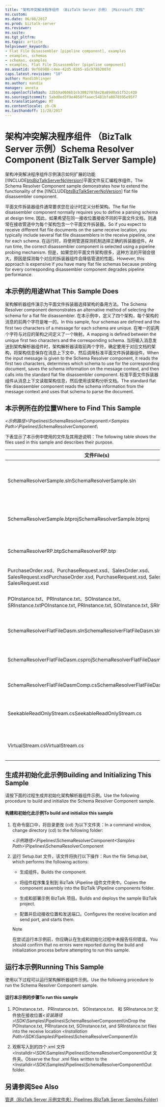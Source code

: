 ```yaml
---
title: "架构冲突解决程序组件 （BizTalk Server 示例） |Microsoft 文档"
ms.custom: 
ms.date: 06/08/2017
ms.prod: biztalk-server
ms.reviewer: 
ms.suite: 
ms.tgt_pltfrm: 
ms.topic: article
helpviewer_keywords:
- Flat File Disassembler [pipeline component], examples
- examples, schemas
- schemas, examples
- examples, Flat File Disassembler [pipeline component]
ms.assetid: 9ef68988-c4ee-42d5-83b5-a5c978b2007d
caps.latest.revision: "10"
author: MandiOhlinger
ms.author: mandia
manager: anneta
ms.openlocfilehash: 22b59a0606b3cb30827078e28a89d0a51f52c430
ms.sourcegitcommit: 5abd0ed3f9e4858ffaaec5481bfa8878595e95f7
ms.translationtype: MT
ms.contentlocale: zh-CN
ms.lasthandoff: 11/28/2017
---
```

# <a name="schema-resolver-component-biztalk-server-sample"></a><span data-ttu-id="5c070-102">架构冲突解决程序组件 （BizTalk Server 示例）</span><span class="sxs-lookup"><span data-stu-id="5c070-102">Schema Resolver Component (BizTalk Server Sample)</span></span>
<span data-ttu-id="5c070-103">架构冲突解决程序组件示例演示如何扩展的功能[!INCLUDE[btsBizTalkServerNoVersion](../includes/btsbiztalkservernoversion-md.md)]平面文件反汇编程序组件。</span><span class="sxs-lookup"><span data-stu-id="5c070-103">The Schema Resolver Component sample demonstrates how to extend the functionality of the [!INCLUDE[btsBizTalkServerNoVersion](../includes/btsbiztalkservernoversion-md.md)] flat file disassembler component.</span></span>  
  
 <span data-ttu-id="5c070-104">平面文件拆装器组件通常要求您在设计时定义分析架构。</span><span class="sxs-lookup"><span data-stu-id="5c070-104">The flat file disassembler component normally requires you to define a parsing schema at design time.</span></span> <span data-ttu-id="5c070-105">因此，如果希望在同一接收位置接收不同的平面文件文档，则通常在接收管道中为每个架构包含一个平面文件拆装器。</span><span class="sxs-lookup"><span data-stu-id="5c070-105">So if you expect to receive different flat file documents on the same receive location, you typically include several flat file disassemblers in the receive pipeline, one for each schema.</span></span> <span data-ttu-id="5c070-106">在运行时，将使用管道探测机制选择正确的拆装器组件。</span><span class="sxs-lookup"><span data-stu-id="5c070-106">At run time, the correct disassembler component is selected using a pipeline probing mechanism.</span></span> <span data-ttu-id="5c070-107">但是，如果您的平面文件架构很多，这种方法的开销会很大，原因是探测每个对应的拆装器组件会降低管道的性能。</span><span class="sxs-lookup"><span data-stu-id="5c070-107">However, this approach is expensive if you have many flat file schemas because probing for every corresponding disassembler component degrades pipeline performance.</span></span>  
  
## <a name="what-this-sample-does"></a><span data-ttu-id="5c070-108">本示例的用途</span><span class="sxs-lookup"><span data-stu-id="5c070-108">What This Sample Does</span></span>  
 <span data-ttu-id="5c070-109">架构解析器组件演示为平面文件拆装器选择架构的备用方法。</span><span class="sxs-lookup"><span data-stu-id="5c070-109">The Schema Resolver component demonstrates an alternative method of selecting the schema for a flat file disassembler.</span></span> <span data-ttu-id="5c070-110">在本示例中，定义了四个架构，每个架构的消息的前两个字符是唯一的。</span><span class="sxs-lookup"><span data-stu-id="5c070-110">In this sample, four schemas are defined and the first two characters of a message for each schema are unique.</span></span> <span data-ttu-id="5c070-111">在唯一的前两个字符与对应的架构之间定义了一个映射。</span><span class="sxs-lookup"><span data-stu-id="5c070-111">A mapping is defined between the unique first two characters and the corresponding schema.</span></span> <span data-ttu-id="5c070-112">当将输入消息发送到架构解析器组件时，架构解析器读取前两个字符，确定要用于对应文档的架构，将架构信息保存在消息上下文中，然后调用标准平面文件拆装器组件。</span><span class="sxs-lookup"><span data-stu-id="5c070-112">When the input message is given to the Schema Resolver component, it reads the first two characters, determines which schema to use for the corresponding document, saves the schema information on the message context, and then calls into the standard flat file disassembler component.</span></span> <span data-ttu-id="5c070-113">标准平面文件拆装器组件从消息上下文读取架构信息，然后使用该架构分析文档。</span><span class="sxs-lookup"><span data-stu-id="5c070-113">The standard flat file disassembler component reads the schema information from the message context and uses that schema to parse the document.</span></span>  
  
## <a name="where-to-find-this-sample"></a><span data-ttu-id="5c070-114">本示例所在的位置</span><span class="sxs-lookup"><span data-stu-id="5c070-114">Where to Find This Sample</span></span>  
 <span data-ttu-id="5c070-115">*\<示例路径\>*\Pipelines\SchemaResolverComponent\\</span><span class="sxs-lookup"><span data-stu-id="5c070-115">*\<Samples Path\>*\Pipelines\SchemaResolverComponent\\</span></span>  
  
 <span data-ttu-id="5c070-116">下表显示了本示例中使用的文件及其用途说明：</span><span class="sxs-lookup"><span data-stu-id="5c070-116">The following table shows the files used in this sample and describes their purpose.</span></span>  
  
|<span data-ttu-id="5c070-117">文件</span><span class="sxs-lookup"><span data-stu-id="5c070-117">File(s)</span></span>|<span data-ttu-id="5c070-118">Description</span><span class="sxs-lookup"><span data-stu-id="5c070-118">Description</span></span>|  
|---------------|-----------------|  
|<span data-ttu-id="5c070-119">SchemaResolverSample.sln</span><span class="sxs-lookup"><span data-stu-id="5c070-119">SchemaResolverSample.sln</span></span>|<span data-ttu-id="5c070-120">运用自定义管道组件的 BizTalk 项目解决方案。</span><span class="sxs-lookup"><span data-stu-id="5c070-120">Solution for the BizTalk project that exercises the custom pipeline component.</span></span>|  
|<span data-ttu-id="5c070-121">SchemaResolverSample.btproj</span><span class="sxs-lookup"><span data-stu-id="5c070-121">SchemaResolverSample.btproj</span></span>|<span data-ttu-id="5c070-122">运用自定义管道组件的 BizTalk 项目。</span><span class="sxs-lookup"><span data-stu-id="5c070-122">BizTalk project that exercises the custom pipeline component.</span></span>|  
|<span data-ttu-id="5c070-123">SchemaResolverRP.btp</span><span class="sxs-lookup"><span data-stu-id="5c070-123">SchemaResolverRP.btp</span></span>|<span data-ttu-id="5c070-124">包含自定义组件的接收管道。</span><span class="sxs-lookup"><span data-stu-id="5c070-124">Receive pipeline that contains the custom component.</span></span>|  
|<span data-ttu-id="5c070-125">PurchaseOrder.xsd、PurchaseRequest.xsd、SalesOrder.xsd、SalesRequest.xsd</span><span class="sxs-lookup"><span data-stu-id="5c070-125">PurchaseOrder.xsd, PurchaseRequest.xsd, SalesOrder.xsd, SalesRequest.xsd</span></span>|<span data-ttu-id="5c070-126">平面文件架构。</span><span class="sxs-lookup"><span data-stu-id="5c070-126">Flat file schemas.</span></span>|  
|<span data-ttu-id="5c070-127">POInstance.txt、PRInstance.txt、SOInstance.txt、SRInstance.txt</span><span class="sxs-lookup"><span data-stu-id="5c070-127">POInstance.txt, PRInstance.txt, SOInstance.txt, SRInstance.txt</span></span>|<span data-ttu-id="5c070-128">对应的平面文件文档实例。</span><span class="sxs-lookup"><span data-stu-id="5c070-128">Corresponding flat file document instances.</span></span>|  
|<span data-ttu-id="5c070-129">SchemaResolverFlatFileDasm.sln</span><span class="sxs-lookup"><span data-stu-id="5c070-129">SchemaResolverFlatFileDasm.sln</span></span>|<span data-ttu-id="5c070-130">实现管道组件的解决方案。</span><span class="sxs-lookup"><span data-stu-id="5c070-130">Solution for the implementation of the pipeline component.</span></span>|  
|<span data-ttu-id="5c070-131">SchemaResolverFlatFileDasm.csproj</span><span class="sxs-lookup"><span data-stu-id="5c070-131">SchemaResolverFlatFileDasm.csproj</span></span>|<span data-ttu-id="5c070-132">实现管道组件的 C# 项目。</span><span class="sxs-lookup"><span data-stu-id="5c070-132">C# project for the implementation of the pipeline component.</span></span>|  
|<span data-ttu-id="5c070-133">SchemaResolverFlatFileDasmComp.cs</span><span class="sxs-lookup"><span data-stu-id="5c070-133">SchemaResolverFlatFileDasmComp.cs</span></span>|<span data-ttu-id="5c070-134">实现管道组件。</span><span class="sxs-lookup"><span data-stu-id="5c070-134">Implementation of the pipeline component.</span></span>|  
|<span data-ttu-id="5c070-135">SeekableReadOnlyStream.cs</span><span class="sxs-lookup"><span data-stu-id="5c070-135">SeekableReadOnlyStream.cs</span></span>|<span data-ttu-id="5c070-136">实现组件使用的可查找只读流。</span><span class="sxs-lookup"><span data-stu-id="5c070-136">Implementation of the seekable read-only stream used by component.</span></span>|  
|<span data-ttu-id="5c070-137">VirtualStream.cs</span><span class="sxs-lookup"><span data-stu-id="5c070-137">VirtualStream.cs</span></span>|<span data-ttu-id="5c070-138">实现管道组件使用的虚拟流。</span><span class="sxs-lookup"><span data-stu-id="5c070-138">Implementation of the virtual stream used by pipeline component.</span></span>|  
  
## <a name="building-and-initializing-this-sample"></a><span data-ttu-id="5c070-139">生成并初始化此示例</span><span class="sxs-lookup"><span data-stu-id="5c070-139">Building and Initializing This Sample</span></span>  
 <span data-ttu-id="5c070-140">请按下面的过程生成并初始化架构解析器组件示例。</span><span class="sxs-lookup"><span data-stu-id="5c070-140">Use the following procedure to build and initialize the Schema Resolver Component sample.</span></span>  
  
#### <a name="to-build-and-initialize-this-sample"></a><span data-ttu-id="5c070-141">构建和初始化此示例</span><span class="sxs-lookup"><span data-stu-id="5c070-141">To build and initialize this sample</span></span>  
  
1.  <span data-ttu-id="5c070-142">在命令窗口中，将目录更改 (cd) 为以下文件夹：</span><span class="sxs-lookup"><span data-stu-id="5c070-142">In a command window, change directory (cd) to the following folder:</span></span>  
  
     <span data-ttu-id="5c070-143">*\<示例路径\>*\Pipelines\SchemaResolverComponent</span><span class="sxs-lookup"><span data-stu-id="5c070-143">*\<Samples Path\>*\Pipelines\SchemaResolverComponent</span></span>  
  
2.  <span data-ttu-id="5c070-144">运行 Setup.bat 文件，该文件将执行以下操作：</span><span class="sxs-lookup"><span data-stu-id="5c070-144">Run the file Setup.bat, which performs the following actions:</span></span>  
  
    -   <span data-ttu-id="5c070-145">生成组件。</span><span class="sxs-lookup"><span data-stu-id="5c070-145">Builds the component.</span></span>  
  
    -   <span data-ttu-id="5c070-146">将组件程序集复制到 BizTalk \Pipeline 组件文件夹中。</span><span class="sxs-lookup"><span data-stu-id="5c070-146">Copies the component assembly into the BizTalk \Pipeline components folder.</span></span>  
  
    -   <span data-ttu-id="5c070-147">生成和部署示例 BizTalk 项目。</span><span class="sxs-lookup"><span data-stu-id="5c070-147">Builds and deploys the sample BizTalk project.</span></span>  
  
    -   <span data-ttu-id="5c070-148">配置并启动接收位置和发送端口。</span><span class="sxs-lookup"><span data-stu-id="5c070-148">Configures the receive location and send port, and starts them.</span></span>  
  
    > [!NOTE]
    >  <span data-ttu-id="5c070-149">在尝试运行本示例前，你应确认在生成和初始化过程中未报告任何错误。</span><span class="sxs-lookup"><span data-stu-id="5c070-149">You should confirm that no errors were reported during the build and initialization process before attempting to run this sample.</span></span>  
  
## <a name="running-this-sample"></a><span data-ttu-id="5c070-150">运行本示例</span><span class="sxs-lookup"><span data-stu-id="5c070-150">Running This Sample</span></span>  
 <span data-ttu-id="5c070-151">使用以下过程可以运行架构解析器组件示例。</span><span class="sxs-lookup"><span data-stu-id="5c070-151">Use the following procedure to run the Schema Resolver Component sample.</span></span>  
  
#### <a name="to-run-this-sample"></a><span data-ttu-id="5c070-152">运行本示例的步骤</span><span class="sxs-lookup"><span data-stu-id="5c070-152">To run this sample</span></span>  
  
1.  <span data-ttu-id="5c070-153">POInstance.txt、 PRInstance.txt、 SOInstance.txt、 和 SRInstance.txt 文件放在接收位置\<*安装路径*\>\SDK\Samples\Pipelines\SchemaResolverComponent\In</span><span class="sxs-lookup"><span data-stu-id="5c070-153">Drop the POInstance.txt, PRInstance.txt, SOInstance.txt, and SRInstance.txt files into the receive location \<*Installation Path*\>\SDK\Samples\Pipelines\SchemaResolverComponent\In</span></span>  
  
2.  <span data-ttu-id="5c070-154">观察写入到的四个.xml 文件\<Installdir\>\SDK\Samples\Pipelines\SchemaResolverComponent\Out 文件夹。</span><span class="sxs-lookup"><span data-stu-id="5c070-154">Observe the four .xml files written to the \<Installdir\>\SDK\Samples\Pipelines\SchemaResolverComponent\Out folder.</span></span>  
  
## <a name="see-also"></a><span data-ttu-id="5c070-155">另请参阅</span><span class="sxs-lookup"><span data-stu-id="5c070-155">See Also</span></span>  
 [<span data-ttu-id="5c070-156">管道（BizTalk Server 示例文件夹）</span><span class="sxs-lookup"><span data-stu-id="5c070-156">Pipelines (BizTalk Server Samples Folder)</span></span>](../core/pipelines-biztalk-server-samples-folder.md)
